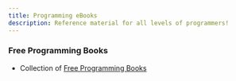```yaml
---
title: Programming eBooks
description: Reference material for all levels of programmers!
---
```


### Free Programming Books

- Collection of [Free Programming Books](https://ebookfoundation.github.io/free-programming-books/)

